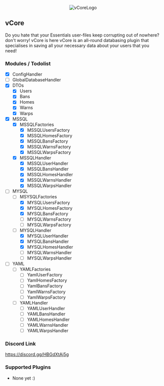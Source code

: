 <span style="display:block;text-align:center">![vCoreLogo](https://i.imgur.com/ys4nNJg.png)</span>
## vCore
Do you hate that your Essentials user-files keep corrupting out of nowhere? don't worry! vCore is here
vCore is an all-round databasing plugin that specialises in saving all your necessary data about your users that you need!

### Modules / Todolist

- [x] ConfigHandler
- [ ] GlobalDatabaseHandler
- [x] DTOs
  - [x] Users
  - [x] Bans
  - [x] Homes
  - [x] Warns
  - [x] Warps
  
- [x] MSSQL
  - [x] MSSQLFactories
    - [x] MSSQLUsersFactory
    - [x] MSSQLHomesFactory
    - [x] MSSQLBansFactory
    - [x] MSSQLWarnsFactory
    - [x] MSSQLWarpsFactory
  - [x] MSSQLHandler
    - [x] MSSQLUserHandler  
    - [x] MSSQLBansHandler
    - [x] MSSQLHomesHandler
    - [x] MSSQLWarnsHandler
    - [x] MSSQLWarpsHandler
- [ ] MYSQL
  - [ ] MSYSQLFactories
    - [x] MYSQLUsersFactory
    - [x] MYSQLHomesFactory
    - [x] MYSQLBansFactory
    - [ ] MYSQLWarnsFactory
    - [ ] MYSQLWarpsFactory
  - [ ] MYSQLHandler
    - [x] MYSQLUserHandler
    - [x] MYSQLBansHandler
    - [x] MYSQLHomesHandler
    - [ ] MYSQLWarnsHandler
    - [ ] MYSQLWarpsHandler
- [ ] YAML
  - [ ] YAMLFactories
    - [ ] YamlUserFactory
    - [ ] YamlHomesFactory
    - [ ] YamlBansFactory
    - [ ] YamlWarnsFactory
    - [ ] YamlWarpsFactory
  - [ ] YAMLHandler
    - [ ] YAMLUserHandler
    - [ ] YAMLBansHandler
    - [ ] YAMLHomesHandler
    - [ ] YAMLWarnsHandler
    - [ ] YAMLWarpsHandler

### Discord Link
https://discord.gg/HBGdXtAj5g

### Supported Plugins
- None yet :)

